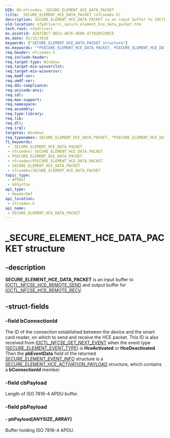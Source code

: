 ```yaml
---
UID: NS:nfcsedev._SECURE_ELEMENT_HCE_DATA_PACKET
title: _SECURE_ELEMENT_HCE_DATA_PACKET (nfcsedev.h)
description: SECURE_ELEMENT_HCE_DATA_PACKET is an input buffer to IOCTL_NFCSE_HCE_REMOTE_SEND and output buffer for IOCTL_NFCSE_HCE_REMOTE_RECV.
old-location: nfpdrivers\_secure_element_hce_data_packet.htm
tech.root: nfpdrivers
ms.assetid: A287CBC7-BB22-487E-8E06-47702DF29DCE
ms.date: 02/15/2018
keywords: ["SECURE_ELEMENT_HCE_DATA_PACKET structure"]
ms.keywords: "*PSECURE_ELEMENT_HCE_DATA_PACKET, PSECURE_ELEMENT_HCE_DATA_PACKET, PSECURE_ELEMENT_HCE_DATA_PACKET structure pointer [Near-Field Proximity Drivers], SECURE_ELEMENT_HCE_DATA_PACKET, SECURE_ELEMENT_HCE_DATA_PACKET structure [Near-Field Proximity Drivers], _SECURE_ELEMENT_HCE_DATA_PACKET, nfcsedev/PSECURE_ELEMENT_HCE_DATA_PACKET, nfcsedev/_SECURE_ELEMENT_HCE_DATA_PACKET, nfpdrivers._secure_element_hce_data_packet"
req.header: nfcsedev.h
req.include-header: 
req.target-type: Windows
req.target-min-winverclnt: 
req.target-min-winversvr: 
req.kmdf-ver: 
req.umdf-ver: 
req.ddi-compliance: 
req.unicode-ansi: 
req.idl: 
req.max-support: 
req.namespace: 
req.assembly: 
req.type-library: 
req.lib: 
req.dll: 
req.irql: 
targetos: Windows
req.typenames: SECURE_ELEMENT_HCE_DATA_PACKET, *PSECURE_ELEMENT_HCE_DATA_PACKET
f1_keywords:
 - _SECURE_ELEMENT_HCE_DATA_PACKET
 - nfcsedev/_SECURE_ELEMENT_HCE_DATA_PACKET
 - PSECURE_ELEMENT_HCE_DATA_PACKET
 - nfcsedev/PSECURE_ELEMENT_HCE_DATA_PACKET
 - SECURE_ELEMENT_HCE_DATA_PACKET
 - nfcsedev/SECURE_ELEMENT_HCE_DATA_PACKET
topic_type:
 - APIRef
 - kbSyntax
api_type:
 - HeaderDef
api_location:
 - nfcsedev.h
api_name:
 - SECURE_ELEMENT_HCE_DATA_PACKET
---
```


# _SECURE_ELEMENT_HCE_DATA_PACKET structure


## -description

<b>SECURE_ELEMENT_HCE_DATA_PACKET</b> is an input buffer to <a href="https://docs.microsoft.com/windows-hardware/drivers/ddi/nfcsedev/ni-nfcsedev-ioctl_nfcse_hce_remote_send">IOCTL_NFCSE_HCE_REMOTE_SEND</a> and output buffer for <a href="https://docs.microsoft.com/windows-hardware/drivers/ddi/nfcsedev/ni-nfcsedev-ioctl_nfcse_hce_remote_recv">IOCTL_NFCSE_HCE_REMOTE_RECV</a>.

## -struct-fields

### -field bConnectionId

The ID of the connection established between the device and the smart card reader, on which to send and receive the HCE packet. This ID is also received from <a href="https://docs.microsoft.com/windows-hardware/drivers/ddi/nfcsedev/ni-nfcsedev-ioctl_nfcse_get_next_event">IOCTL_NFCSE_GET_NEXT_EVENT</a> when the event type (<a href="https://docs.microsoft.com/windows-hardware/drivers/ddi/nfcsedev/ne-nfcsedev-_secure_element_event_type">SECURE_ELEMENT_EVENT_TYPE</a>) is <b>HceActivated</b> or <b>HceDeactivated</b>. Then the <b>pbEventData</b> field of the returned <a href="https://docs.microsoft.com/windows-hardware/drivers/ddi/nfcsedev/ns-nfcsedev-_secure_element_event_info">SECURE_ELEMENT_EVENT_INFO</a> structure is a <a href="https://docs.microsoft.com/windows-hardware/drivers/ddi/nfcsedev/ns-nfcsedev-_secure_element_hce_activation_payload">SECURE_ELEMENT_HCE_ACTIVATION_PAYLOAD</a> structure, which contains a <b>bConnectionId</b> member.

### -field cbPayload

Length of ISO 7816-4 APDU buffer.

### -field pbPayload

 




#### - pbPayload[ANYSIZE_ARRAY]

Buffer holding ISO 7816-4 APDU.


